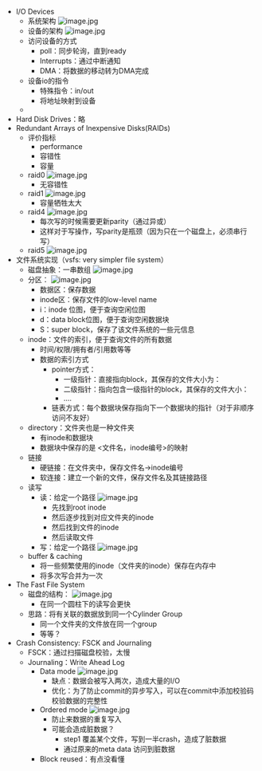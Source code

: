 - I/O Devices
	- 系统架构 ![image.jpg](../assets/00aa92cc-a4e3-43c1-b789-f454c353da3f-1115003.jpg)
	- 设备的架构 ![image.jpg](../assets/d9300205-9129-4c6c-b192-f2fcd0b92a73-1115003.jpg)
	- 访问设备的方式
		- poll：同步轮询，直到ready
		- Interrupts：通过中断通知
		- DMA：将数据的移动转为DMA完成
	- 设备io的指令
		- 特殊指令：in/out
		- 将地址映射到设备
	-
- Hard Disk Drives：略
- Redundant Arrays of Inexpensive Disks(RAIDs)
	- 评价指标
		- performance
		- 容错性
		- 容量
	- raid0 ![image.jpg](../assets/900bae3b-c4cb-4f7f-b077-4f99942b6df4-1115003.jpg)
		- 无容错性
	- raid1 ![image.jpg](../assets/5df5b20f-faea-4a5e-b4a0-7eff1dd9fdfe-1115003.jpg)
		- 容量牺牲太大
	- raid4 ![image.jpg](../assets/5096f9a2-a729-46f8-91f1-c867f08a0328-1115003.jpg)
		- 每次写的时候需要更新parity（通过异或）
		- 这样对于写操作，写parity是瓶颈（因为只在一个磁盘上，必须串行写）
	- raid5 ![image.jpg](../assets/03b431cc-03d6-42e2-806a-8bd0c9442145-1115003.jpg)
- 文件系统实现（vsfs: very simpler file system）
	- 磁盘抽象：一串数组 ![image.jpg](../assets/1d40b335-2231-4f3e-afca-0e0cb633b7b0-1115003.jpg)
	- 分区： ![image.jpg](../assets/a4a82f02-dd2c-4767-83ba-ec086c9bb7ab-1115003.jpg)
		- 数据区：保存数据
		- inode区：保存文件的low-level name
		- i：inode 位图，便于查询空闲位图
		- d：data block位图，便于查询空闲数据块
		- S：super block，保存了该文件系统的一些元信息
	- inode：文件的索引，便于查询文件的所有数据
		- 时间/权限/拥有者/引用数等等
		- 数据的索引方式
			- pointer方式：
				- 一级指针：直接指向block，其保存的文件大小为：​​
				- 二级指针：指向包含一级指针的block，其保存的文件大小：​​
				- ....
			- 链表方式：每个数据块保存指向下一个数据块的指针（对于非顺序访问不友好）
	- directory：文件夹也是一种文件夹
		- 有inode和数据块
		- 数据块中保存的是 <文件名，inode编号>的映射
	- 链接
		- 硬链接：在文件夹中，保存文件名->inode编号
		- 软连接：建立一个新的文件，保存文件名及其链接路径
	- 读写
		- 读：给定一个路径 ![image.jpg](../assets/cbe33984-f186-479d-b8b7-20d931bd3909-1115003.jpg)
			- 先找到root inode
			- 然后逐步找到对应文件夹的inode
			- 然后找到文件的inode
			- 然后读取文件
		- 写：给定一个路径 ![image.jpg](../assets/c7ccabc1-37c3-45c3-8e53-3f651b565546-1115003.jpg)
	- buffer & caching
		- 将一些频繁使用的inode（文件夹的inode）保存在内存中
		- 将多次写合并为一次
- The Fast File System
	- 磁盘的结构： ![image.jpg](../assets/0ca4fd32-7244-48e1-8502-fd7a2ee01a55-1115003.jpg)
		- 在同一个圆柱下的读写会更快
	- 思路：将有关联的数据放到同一个Cylinder Group
		- 同一个文件夹的文件放在同一个group
		- 等等？
- Crash Consistency: FSCK and Journaling
	- FSCK：通过扫描磁盘校验，太慢
	- Journaling：Write Ahead Log
		- Data mode ![image.jpg](../assets/d8e8d923-abad-43a0-a536-c1e3ede91e8f-1115003.jpg)
			- 缺点：数据会被写入两次，造成大量的I/O
			- 优化：为了防止commit的异步写入，可以在commit中添加校验码校验数据的完整性
		- Ordered mode ![image.jpg](../assets/9dccdd38-ebf1-48cb-9eda-f272df271373-1115003.jpg)
			- 防止来数据的重复写入
			- 可能会造成脏数据？
				- step1 覆盖某个文件，写到一半crash，造成了脏数据
				- 通过原来的meta data 访问到脏数据
		- Block reused：有点没看懂